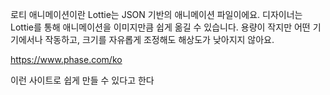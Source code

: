 로티 애니메이션이란
Lottie는 JSON 기반의 애니메이션 파일이에요. 디자이너는 Lottie를 통해 애니메이션을 이미지만큼 쉽게 옮길 수 있습니다. 용량이 작지만 어떤 기기에서나 작동하고, 크기를 자유롭게 조정해도 해상도가 낮아지지 않아요.


https://www.phase.com/ko

이런 사이트로 쉽게 만들 수 있다고 한다